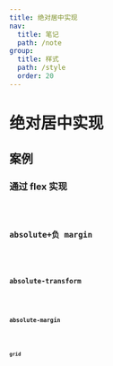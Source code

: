 ```yaml
---
title: 绝对居中实现
nav:
  title: 笔记
  path: /note
group:
  title: 样式
  path: /style
  order: 20
---
```


# 绝对居中实现

## 案例

### 通过 flex 实现

<code src="./demo/flex.tsx" />

### absolute+负 margin

<code src="./demo/absolute-margin.tsx" />

### absolute-transform

<code src="./demo/absolute-transform.tsx" />

### absolute-margin

<code src="./demo/absolute-position-margin.tsx" />

### grid

<code src="./demo/grid.tsx" />
